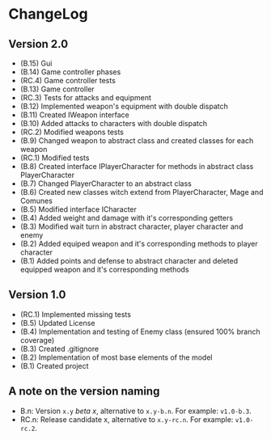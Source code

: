 ChangeLog
=========

Version 2.0
-----------

- (B.15) Gui
- (B.14) Game controller phases
- (RC.4) Game controller tests
- (B.13) Game controller
- (RC.3) Tests for attacks and equipment
- (B.12) Implemented weapon's equipment with double dispatch
- (B.11) Created IWeapon interface
- (B.10) Added attacks to characters with double dispatch
- (RC.2) Modified weapons tests
- (B.9) Changed weapon to abstract class and created classes for each weapon
- (RC.1) Modified tests
- (B.8) Created interface IPlayerCharacter for methods in abstract class PlayerCharacter
- (B.7) Changed PlayerCharacter to an abstract class
- (B.6) Created new classes witch extend from PlayerCharacter, Mage and Comunes
- (B.5) Modified interface ICharacter
- (B.4) Added weight and damage with it's corresponding getters
- (B.3) Modified wait turn in abstract character, player character and enemy
- (B.2) Added equiped weapon and it's corresponding methods to player character
- (B.1) Added points and defense to abstract character and deleted equipped weapon and it's corresponding methods

Version 1.0
-----------
- (RC.1) Implemented missing tests
- (B.5) Updated License
- (B.4) Implementation and testing of Enemy class (ensured 100% branch coverage)
- (B.3) Created .gitignore
- (B.2) Implementation of most base elements of the model
- (B.1) Created project

A note on the version naming
----------------------------
- B.n: Version ``x.y`` _beta x_, alternative to ``x.y-b.n``.
  For example: ``v1.0-b.3``.
- RC.n: Release candidate x, alternative to ``x.y-rc.n``.
  For example: ``v1.0-rc.2``.